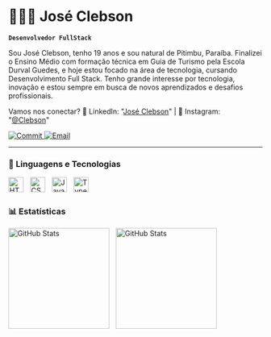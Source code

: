 # 👩🏻‍💻 José Clebson

**`Desenvolvedor FullStack`**

Sou José Clebson, tenho 19 anos e sou natural de Pitimbu, Paraíba. Finalizei o Ensino Médio com formação técnica em Guia de Turismo pela Escola Durval Guedes, e hoje estou focado na área de tecnologia, cursando Desenvolvimento Full Stack. Tenho grande interesse por tecnologia, inovação e estou sempre em busca de novos aprendizados e desafios profissionais.

Vamos nos conectar?
🔗 LinkedIn: "[José Clebson](https://www.linkedin.com/in/jos%C3%A9-c-728a74309/)" | 📸 Instagram: "[@Clebson](https://www.instagram.com/clebs0n_/)"

<p align="left">
    <a href="https://github.com/josclebson12?tab=repositories">
        <img 
            alt="Commit"
            title="Meu commit"
            src="https://custom-icon-badges.demolab.com/badge/Commit-green.svg?logo=git-commit&logoColor=fff"/>
    </a>
    <a href="https://www.icloud.com/mail/">
        <img 
            alt="Email"
            title="Email"
            src="https://custom-icon-badges.demolab.com/badge/Mail-E61B23.svg?logo=mail"/>
    </a>
</p>

---

### 🤖 Linguagens e Tecnologias

<img 
    align="left" 
    alt="HTML"
    title="HTML" 
    width="30px" 
    style="padding-right: 10px;" 
    src="https://cdn.jsdelivr.net/gh/devicons/devicon@latest/icons/html5/html5-original.svg" 
/>
<img 
    align="left" 
    alt="CSS" 
    title="CSS"
    width="30px" 
    style="padding-right: 10px;" 
    src="https://cdn.jsdelivr.net/gh/devicons/devicon@latest/icons/css3/css3-original.svg" 
/>
<img 
    align="left" 
    alt="JavaScript" 
    title="JavaScript"
    width="30px" 
    style="padding-right: 10px;" 
    src="https://cdn.jsdelivr.net/gh/devicons/devicon@latest/icons/javascript/javascript-original.svg" 
/>
<img 
    align="left" 
    alt="TypeScript"
    title="TypeScript" 
    width="30px" 
    style="padding-right: 10px;" 
    src="https://cdn.jsdelivr.net/gh/devicons/devicon@latest/icons/typescript/typescript-original.svg" 
/>

<br/>
<br/>

### 📊 Estatísticas

<p>
  <img 
    align="left" 
    alt="GitHub Stats" 
    height="200" 
    style="padding-right: 10px;" 
    src="https://github-readme-stats.vercel.app/api?username=josClebson12&show_icons=true&theme=synthwave&include_all_commits=true&locale=pt-br" 
  />

<img 
      align="left" 
      alt="GitHub Stats" 
      height="200" 
      src="https://github-readme-stats.vercel.app/api/top-langs/?username=josClebson12&theme=synthwave&layout=compact&custom_title=Tecnologias&langs_count=9" 
  />

</p>
